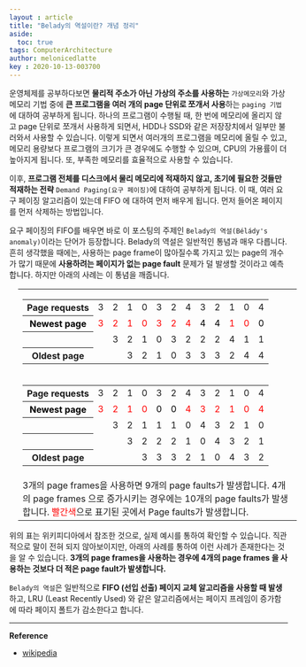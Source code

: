 ```yaml
---
layout : article
title: "Belady의 역설이란? 개념 정리"
aside:
  toc: true
tags: ComputerArchitecture
author: melonicedlatte  
key : 2020-10-13-003700 
---     
```


운영체제를 공부하다보면 **물리적 주소가 아닌 가상의 주소를 사용하는** `가상메모리`와 가상 메모리 기법 중에 **큰 프로그램을 여러 개의 page 단위로 쪼개서 사용**하는 `paging 기법`에 대하여 공부하게 됩니다. 하나의 프로그램이 수행될 때, 한 번에 메모리에 올리지 않고 page 단위로 쪼개서 사용하게 되면서, HDD나 SSD와 같은 저장장치에서 일부만 불러와서 사용할 수 있습니다. 이렇게 되면서 여러개의 프로그램을 메모리에 올릴 수 있고, 메모리 용량보다 프로그램의 크기가 큰 경우에도 수행할 수 있으며, CPU의 가용률이 더 높아지게 됩니다. 또, 부족한 메모리를 효율적으로 사용할 수 있습니다.

이후, **프로그램 전체를 디스크에서 물리 메모리에 적재하지 않고, 초기에 필요한 것들만 적재하는 전략** `Demand Paging(요구 페이징)`에 대하여 공부하게 됩니다. 이 때, 여러 요구 페이징 알고리즘이 있는데 FIFO 에 대하여 먼저 배우게 됩니다. 먼저 들어온 페이지를 먼저 삭제하는 방법입니다.

요구 페이징의 FIFO를 배우면 바로 이 포스팅의 주제인 `Belady의 역설(Bélády's anomaly)`이라는 단어가 등장합니다. Belady의 역설은 일반적인 통념과 매우 다릅니다. 흔히 생각했을 때에는, 사용하는 page frame이 많아질수록 가지고 있는 page의 개수가 많기 때문에 **사용하려는 페이지가 없는 page fault** 문제가 덜 발생할 것이라고 예측합니다. 하지만 아래의 사례는 이 통념을 깨줍니다.

<table class="wikitable" style="margin: 1em"><tbody><tr><td><table width="100%"><tbody><tr style="border-right: none; border-left: none; border-top: none; border-bottom: none;"><th>Page requests</th><td>3</td><td>2</td><td>1</td><td>0</td><td>3</td><td>2</td><td>4</td><td>3</td><td>2</td><td>1</td><td>0</td><td>4</td></tr><tr style="color:red;"><th style="color:black;">Newest page</th><td>3</td><td>2</td><td>1</td><td>0</td><td>3</td><td>2</td><td>4</td><td style="color:black;">4</td><td style="color:black;">4</td><td>1</td><td>0</td><td style="color:black;">0</td></tr><tr><th>&nbsp;</th><td>&nbsp;</td><td>3</td><td>2</td><td>1</td><td>0</td><td>3</td><td>2</td><td>2</td><td>2</td><td>4</td><td>1</td><td>1</td></tr><tr><th>Oldest page</th><td>&nbsp;</td><td>&nbsp;</td><td>3</td><td>2</td><td>1</td><td>0</td><td>3</td><td>3</td><td>3</td><td>2</td><td>4</td><td>4</td></tr></tbody></table></td></tr><tr><td><table width="100%"><tbody><tr style="border-right: none; border-left: none; border-top: none; border-bottom: none;"><th>Page requests</th><td>3</td><td>2</td><td>1</td><td>0</td><td>3</td><td>2</td><td>4</td><td>3</td><td>2</td><td>1</td><td>0</td><td>4</td></tr><tr style="color:red;"><th style="color:black;">Newest page</th><td>3</td><td>2</td><td>1</td><td>0</td><td style="color:black;">0</td><td style="color:black;">0</td><td>4</td><td>3</td><td>2</td><td>1</td><td>0</td><td>4</td></tr><tr><th>&nbsp;</th><td>&nbsp;</td><td>3</td><td>2</td><td>1</td><td>1</td><td>1</td><td>0</td><td>4</td><td>3</td><td>2</td><td>1</td><td>0</td></tr><tr><th>&nbsp;</th><td>&nbsp;</td><td>&nbsp;</td><td>3</td><td>2</td><td>2</td><td>2</td><td>1</td><td>0</td><td>4</td><td>3</td><td>2</td><td>1</td></tr><tr><th>Oldest page</th><td>&nbsp;</td><td>&nbsp;</td><td>&nbsp;</td><td>3</td><td>3</td><td>3</td><td>2</td><td>1</td><td>0</td><td>4</td><td>3</td><td>2</td></tr></tbody></table></td></tr><tr  style="border-right: none; border-left: none; border-top: none; border-bottom: none;"><td>3개의 page frames을 사용하면 9개의 page faults가 발생합니다. 4개의 page frames 으로 증가시키는 경우에는 10개의 page faults가 발생합니다. <span style="color:red;">빨간색</span>으로 표기된 곳에서 Page faults가 발생합니다.</td></tr></tbody></table>

위의 표는 위키피디아에서 참조한 것으로, 실제 예시를 통하여 확인할 수 있습니다. 직관적으로 말이 전혀 되지 않아보이지만, 아래의 사례를 통하여 이런 사례가 존재한다는 것을 알 수 있습니다. **3개의 page frames을 사용하는 경우에 4개의 page frames 을 사용하는 것보다 더 적은 page fault가 발생합니다.**

`Belady의 역설`은 일반적으로 **FIFO (선입 선출) 페이지 교체 알고리즘을 사용할 때 발생**하고, LRU (Least Recently Used) 와 같은 알고리즘에서는 페이지 프레임이 증가함에 따라 페이지 폴트가 감소한다고 합니다.

---

**Reference**

- [wikipedia](https://en.wikipedia.org/wiki/B%C3%A9l%C3%A1dy%27s_anomaly)